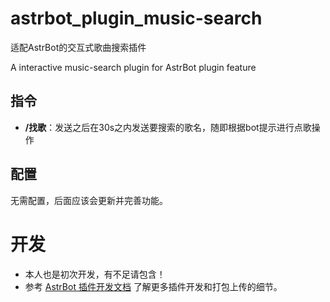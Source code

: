 # astrbot_plugin_music-search

适配AstrBot的交互式歌曲搜索插件

A interactive music-search plugin for AstrBot plugin feature

## 指令

- **/找歌**：发送之后在30s之内发送要搜索的歌名，随即根据bot提示进行点歌操作

## 配置

无需配置，后面应该会更新并完善功能。

# 开发

- 本人也是初次开发，有不足请包含！
- 参考 [AstrBot 插件开发文档](https://astrbot.soulter.top/dev/plugin.html) 了解更多插件开发和打包上传的细节。
